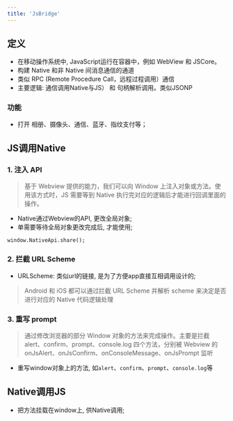 ```yaml
---
title: 'JsBridge'
---
```


## 定义

* 在移动操作系统中, JavaScript运行在容器中，例如 WebView 和 JSCore。
* 构建 Native 和非 Native 间消息通信的通道
* 类似 RPC (Remote Procedure Call，远程过程调用）通信
* 主要逻辑: 通信调用Native与JS） 和 句柄解析调用。类似JSONP

### 功能

* 打开 相册、摄像头、通信、蓝牙、指纹支付等；

## JS调用Native

### 1. 注入 API 

> 基于 Webview 提供的能力，我们可以向 Window 上注入对象或方法。使用该方式时，JS 需要等到 Native 执行完对应的逻辑后才能进行回调里面的操作。

* Native通过Webview的API, 更改全局对象; 
* 单需要等待全局对象更改完成后, 才能使用; 

```JS
window.NativeApi.share();
```

### 2. 拦截 URL Scheme

* URLScheme: 类似url的链接, 是为了方便app直接互相调用设计的; 

> Android 和 iOS 都可以通过拦截 URL Scheme 并解析 scheme 来决定是否进行对应的 Native 代码逻辑处理

### 3. 重写 prompt

> 通过修改浏览器的部分 Window 对象的方法来完成操作。主要是拦截 alert、confirm、prompt、console.log 四个方法，分别被 Webview 的 onJsAlert、onJsConfirm、onConsoleMessage、onJsPrompt 监听

* 重写window对象上的方法, 如`alert`、`confirm`、`prompt`、`console.log`等

## Native调用JS

* 把方法挂载在window上, 供Native调用; 
